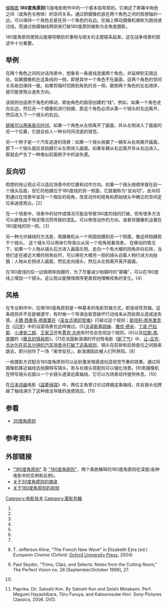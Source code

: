 [缩略图](https://zh.wikipedia.org/wiki/File:180_degree_rule.svg "fig:缩略图") **180度角原则**\[1\]是电影制作中的一个基本指导原则，它阐述了屏幕中角色之间（或角色与物体）的空间关系。通过把摄像机放在两个角色之间的假想轴的一边，可以保持一个角色总是在另一个角色的右边。在轴上移动摄像机被称为跳线或过线，而通过拍摄轴线两侧来打破180度原则被称为全角度摄影。

180度角原则使观众能够将眼前的事物与相关的主题联系起来，这在战争场景的叙述中十分重要。

## 举例

在两个角色之间的对话场景中，想象有一条直线连接两个角色，并延伸到无限远处。如果摄像机在这条线的一侧，即使其中一个角色不在画面，这两个角色的空间关系依旧保持一致。如果剪辑时切换到角色的另一侧，颠倒两个角色的左右顺序，就可能使观众迷失方向。

该规则也适用于角色的移动，即由角色的路径创建的“线”。例如，如果一个角色走向左边，然后另一个摄像机进行拍摄，那这个角色必须从第一个镜头的左边离开，然后进入下一个镜头的右边。

[跳接可以用来表示时间](https://zh.wikipedia.org/wiki/跳接 "wikilink")。如果一个角色从左侧离开了画面，并从左侧进入了画面的另一个位置，它就会给人一种长时间流逝的错觉。

另一个例子是一个汽车追逐的场景：如果一个镜头拍摄了一辆车从右侧离开画面，那下一个镜头就应该拍摄它从左侧进入画面。如果车辆从右边离开并从右边进入，那就会产生了一种类似前面例子中的迷失感。

## 反向切

假想的线让观众可以适应场景中的位置和动作方向。如果一个镜头按顺序接在前一个镜头后面，但它的拍摄位于180度线的另一侧面，它就被称为"反向切"。反向切割通过在场景中呈现一个相反的视角，改变动作的视角和原始镜头中确立的空间定位来迷惑观众。\[2\]

在一个场景中，场景中的动作或情况可能会导致180度的线的打破。但有很多方法可以避免由于特定情况而导致的混乱。可以修改动作的方向，或者将摄像机设置在180度线的同一侧。\[3\]

另一种允许越线的方法是，用摄像机从一个侧面拍摄到另一个侧面，像这样拍摄若干个镜头。 这个镜头可以用来引导观众从另一个视角观看场景。 在移动的情况下，如果一个人物从镜头后方进入画面左侧，走向一个有大楼的拐角并向右转，当他们走在接近大楼的拐角处时，可以用在大楼另一侧的镜头迎着人物行进方向拍摄：人物从左侧进入画面，然后走向镜头，然后从左侧离开离开画面。

在180度线的任一边按顺序拍摄时，为了尽量减少拍摄时的"颠簸"，可以在180度线上增加一个镜头。这让观众能够按顺序更直观地理解视角的变化。\[4\]

## 风格

在专业制作中，应用180度角原则是一种基本的电影剪辑方式，即连续性剪辑。这条规则并不总是被遵守，有时候一个导演会故意破坏行动线来从而给观众造成迷失感。[卡爾·西奧多·德萊葉在](https://zh.wikipedia.org/wiki/卡爾·西奧多·德萊葉 "wikilink")《[圣女贞德的受难](../Page/圣女贞德的受难.md "wikilink")》打破过这个规则；[斯坦利·库布里克在](https://zh.wikipedia.org/wiki/斯坦利·库布里克 "wikilink")《[闪灵](../Page/闪灵_\(电影\).md "wikilink")》中的浴室场景也这样做过。\[5\][沃卓斯基姐妹](../Page/沃卓斯基姐妹.md "wikilink")、[雅克·德米](../Page/雅克·德米.md "wikilink")、[丁度·巴拉斯](../Page/丁度·巴拉斯.md "wikilink")、[小津安二郎](../Page/小津安二郎.md "wikilink")、[王家卫](../Page/王家卫.md "wikilink")还有[賈克·大地](../Page/賈克·大地.md "wikilink")有时也会忽视这个规则，\[6\]以及[拉斯·馮·提爾](../Page/拉斯·馮·提爾.md "wikilink")的《[撒旦的情與慾](../Page/撒旦的情與慾.md "wikilink")》。\[7\]在法国新浪潮的开创性电影《[断了气](../Page/斷了氣.md "wikilink")》中，[让-吕克·戈达尔在前五分钟的汽车场景中打破了这条规则](https://zh.wikipedia.org/wiki/让-吕克·戈达尔 "wikilink")，镜头在前排和后排座位之间跳来跳去，即兴创作了一场「美学反抗」，新浪潮因此被人们所熟知。\[8\]

一些摄影方式配合180度角原则可以达到激发情感或创造视觉节奏的效果。通过将摄像机移近轴线去拍摄特写镜头，若与长镜头搭配则可以强化场景。\[9\]若摄像机在特写镜头后面以一个长镜头逐渐远离轴线，它可以为场景动作提供休息。\[10\]

在[日本动画](../Page/日本动画.md "wikilink")电影《[盜夢偵探](https://zh.wikipedia.org/wiki/盜夢偵探#劇場版動畫 "wikilink")》中，两位主角曾讨论过跨越这条轴线，并且镜头也跨越了轴线演示了这种做法导致的迷惑效应。\[11\]

## 参看

  - [30度角原则](../Page/30度角原则.md "wikilink")

## 参考资料

## 外部链接

  - ["180度角原则"](https://web.archive.org/web/20180709010513/http://www.moviesaremade.com/editing-the-180-degree-rule-part-1/) 及 ["180度角原则"](https://web.archive.org/web/20180829123905/http://www.moviesaremade.com/editing-breaking-the-180-degree-rule-part-1/)，两个条款解释的180度角原则在深度(各种电影中的实例和反例)。
  - [关于30度角原则的摘录](https://web.archive.org/web/20050923165131/http://www.film.queensu.ca/250/250Continuity.html)
  - [关于180度角原则的视频](https://www.youtube.com/watch?v=HdyyuqmCW14)

[Category:电影技术](https://zh.wikipedia.org/wiki/Category:电影技术 "wikilink") [Category:電影剪輯](https://zh.wikipedia.org/wiki/Category:電影剪輯 "wikilink")

1.

2.

3.
4.
5.

6.

7.

8.  T. Jefferson Kline, "The French New Wave" in Elizabeth Ezra (ed.) *European Cinema* (Oxford: [Oxford University Press](../Page/牛津大學出版社.md "wikilink"), 2004)

9.  Paul Seydor, “Trims, Clips, and Selects: Notes from the Cutting Room,” The Perfect Vision no. 26 \[September/October 1999\], 27.

10.

11. Paprika. Dir. Satoshi Kon. By Satoshi Kon and Seishi Minakami. Perf. Megumi Hayashibara, Tôru Furuya, and Katsunosuke Hori. Sony Pictures Classics, 2006. DVD.